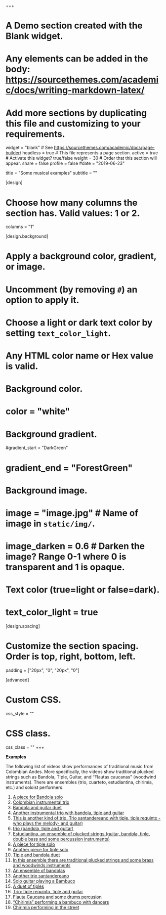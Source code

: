 +++
# A Demo section created with the Blank widget.
# Any elements can be added in the body: https://sourcethemes.com/academic/docs/writing-markdown-latex/
# Add more sections by duplicating this file and customizing to your requirements.

widget = "blank"  # See https://sourcethemes.com/academic/docs/page-builder/
headless = true  # This file represents a page section.
active = true  # Activate this widget? true/false
weight = 30  # Order that this section will appear.
share = false
profile = false
#date = "2019-06-23"


title = "Some musical examples"
subtitle = ""

[design]
  # Choose how many columns the section has. Valid values: 1 or 2.
  columns = "1"

[design.background]
  # Apply a background color, gradient, or image.
  #   Uncomment (by removing `#`) an option to apply it.
  #   Choose a light or dark text color by setting `text_color_light`.
  #   Any HTML color name or Hex value is valid.

  # Background color.
  # color = "white"
  
  # Background gradient.
  #gradient_start = "DarkGreen"
  # gradient_end = "ForestGreen"
  
  # Background image.
  # image = "image.jpg"  # Name of image in `static/img/`.
  # image_darken = 0.6  # Darken the image? Range 0-1 where 0 is transparent and 1 is opaque.

  # Text color (true=light or false=dark).
  # text_color_light = true

[design.spacing]
  # Customize the section spacing. Order is top, right, bottom, left.
  padding = ["20px", "0", "20px", "0"]

[advanced]
 # Custom CSS. 
 css_style = ""
 
 # CSS class.
 css_class = ""
+++



**Examples**

 The following list of videos show  performances of traditional music from Colombian Andes. 
 More specifically, the videos show traditional plucked strings such as Bandola, Tiple, Guitar, and “Flautas caucanas” (woodwind instruments). 
 There are ensembles (trio, cuarteto, estudiantina, chirimía, etc.) and soloist performers. 
 

 1. [A piece for Bandola solo](https://www.youtube.com/watch?v=_I13NlZeVbQ)
 2. [Colombian instrumental trio](https://www.youtube.com/watch?v=ezTS1aCPXC4)
 3. [Bandola and guitar duet ](https://youtu.be/Ur4YciSNL2Q)
 4. [Another instrumental trio with bandola, tiple and guitar](https://www.youtube.com/watch?v=xo2jtSiirg8)  
 5. [This is another kind of trio. Trío santandereano with tiple, tiple requinto -who plays the melody- and guitar)](https://www.youtube.com/watch?v=z_QMkikkrNQ&t=466s)
 6. [trio (bandola, tiple and guitar) ](https://www.youtube.com/watch?v=F1_tNOnvlG0)   
 7. [Estudiantina, an ensemble of plucked strings (guitar, bandola, tiple, double bass and some percussion instruments)](https://www.youtube.com/watch?v=ZIrVK6QYXik)
 8. [A piece for tiple solo](https://www.youtube.com/watch?v=tHv7ZwF5rrU) 
 9. [Another piece for tiple solo](https://www.youtube.com/watch?v=69n3rHrNklI)
 10. [Tiple and bandola duet](https://www.youtube.com/watch?v=fUJ7rDDUNbI)
 11. [In this ensemble there are traditional plucked strings and some brass and woodwinds instruments ](https://www.youtube.com/watch?v=dpg54YadHJ8)
 12. [An ensemble of bandolas ](https://www.youtube.com/watch?v=JBxOB_iyqcI)
 13. [Another trio santandereano](https://www.youtube.com/watch?v=x7HCZMs-J84)
 14. [Solo guitar playing a Bambuco](https://www.youtube.com/watch?v=9isddPpg8yA)
 15. [A duet of tiples](https://www.youtube.com/watch?v=cF-DmCqE9iA)
 16. [Trio: tiple requinto, tiple and guitar ](https://www.youtube.com/watch?v=yvT1GAm2tFQ) 
 17. [Flauta Caucana and some drums percusion](https://www.youtube.com/watch?v=s3keTSjBPZQ)
 18. [“Chirimía” performing a bambuco with dancers](https://www.youtube.com/watch?v=m4A1dEagH60)
 19. [Chirimía performing in the street](https://www.youtube.com/watch?v=DIaREOPsP4I)
 
